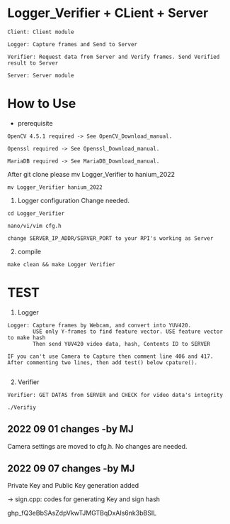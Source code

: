 # Logger_Verifier + CLient + Server
```
Client: Client module
```
```
Logger: Capture frames and Send to Server
```
```
Verifier: Request data from Server and Verify frames. Send Verified result to Server
```
```
Server: Server module
```
# How to Use
+ prerequisite
```
OpenCV 4.5.1 required -> See OpenCV_Download_manual.

Openssl required -> See Openssl_Download_manual.

MariaDB required -> See MariaDB_Download_manual.
```

After git clone please mv Logger_Verifier to hanium_2022
```
mv Logger_Verifier hanium_2022
```

1. Logger configuration Change needed.
```
cd Logger_Verifier
```
```
nano/vi/vim cfg.h
```
```
change SERVER_IP_ADDR/SERVER_PORT to your RPI's working as Server
```
2. compile 
```
make clean && make Logger Verifier
```

# TEST
1. Logger
```
Logger: Capture frames by Webcam, and convert into YUV420.
        USE only Y-frames to find feature vector. USE feature vector to make hash
        Then send YUV420 video data, hash, Contents ID to SERVER
```
```
IF you can't use Camera to Capture then comment line 406 and 417. After commenting two lines, then add test() below cpature().
    
```

2. Verifier
```
Verifier: GET DATAS from SERVER and CHECK for video data's integrity
```
```
./Verifiy
```
## 2022 09 01 changes -by MJ
Camera settings are moved to cfg.h. No changes are needed.

## 2022 09 07 changes -by MJ
Private Key and Public Key generation added

-> sign.cpp: codes for generating Key and sign hash

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
